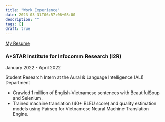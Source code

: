 ```yaml
---
title: "Work Experience"
date: 2023-03-31T06:57:06+08:00
description: ""
tags: []
draft: true
---
```


[My Resume](/pdfs/Resume.pdf)

### A\*STAR Institute for Infocomm Research (I2R)

January 2022 - April 2022

Student Research Intern at the Aural & Language Intelligence (ALI) Department

-   Crawled 1 million of English-Vietnamese sentences with BeautifulSoup and Selenium.
-   Trained machine translation (40+ BLEU score) and quality estimation models using Fairseq for Vietnamese Neural Machine Translation Engine.
